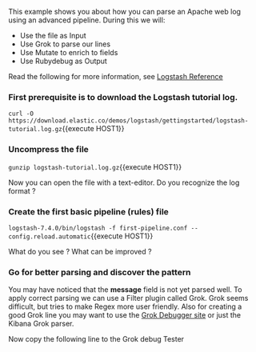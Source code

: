 This example shows you about how you can parse an Apache web log using an advanced pipeline. During this we will:

- Use the file as Input
- Use Grok to parse our lines
- Use Mutate to enrich to fields
- Use Rubydebug as Output

Read the following for more information, see [Logstash Reference](https://www.elastic.co/guide/en/logstash/current/advanced-pipeline.html)

### First prerequisite is to download the Logstash tutorial log.

`curl -O https://download.elastic.co/demos/logstash/gettingstarted/logstash-tutorial.log.gz`{{execute HOST1}}

### Uncompress the file

`gunzip logstash-tutorial.log.gz`{{execute HOST1}}

Now you can open the file with a text-editor. Do you recognize the log format ?

### Create the first basic pipeline (rules) file

`logstash-7.4.0/bin/logstash -f first-pipeline.conf --config.reload.automatic`{{execute HOST1}}

What do you see ? What can be improved ?

### Go for better parsing and discover the pattern

You may have noticed that the **message** field is not yet parsed well. To apply correct parsing we can use a Filter plugin called Grok. Grok seems difficult, but tries to make Regex more user friendly. Also for creating a good Grok line you may want to use the [Grok Debugger site](http://grokdebug.herokuapp.com) or just the Kibana Grok parser.

Now copy the following line to the Grok debug Tester
